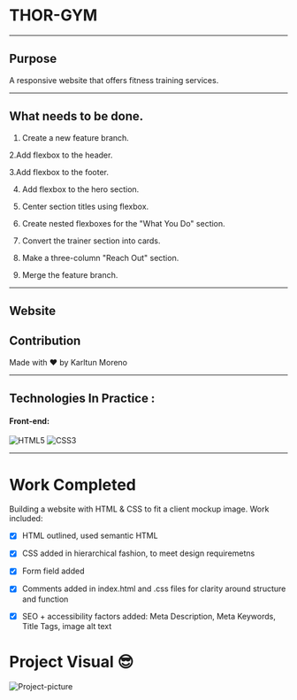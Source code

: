# THOR-GYM

________________________________________________________________________________________________________________________________________________________________
## Purpose
A responsive website that offers fitness training services.
____________________________________________________________________________________________________________________________________________________________________

## What needs to be done.
1. Create a new feature branch.

2.Add flexbox to the header.

3.Add flexbox to the footer.

4. Add flexbox to the hero section.

5. Center section titles using flexbox.

6. Create nested flexboxes for the "What You Do" section.

7. Convert the trainer section into cards.

8. Make a three-column "Reach Out" section.

9. Merge the feature branch.
____________________________________________________________________________________________________________________________________________________________________

## Website




## Contribution
Made with ❤️ by Karltun Moreno


________________________________________________________________________________________________________________________________________________________

## Technologies In Practice :
  
  #### Front-end:
 
![HTML5](https://img.shields.io/badge/html5-%23E34F26.svg?logo=html5&logoColor=white&style=for-the-badge)
![CSS3](https://img.shields.io/badge/css3-%231572B6.svg?logo=css3&logoColor=white&style=for-the-badge)

     
_______________________________________________________________________________________________________________________________________________________

# Work Completed
Building a website with HTML & CSS to fit a client mockup image. Work included:

- [x] HTML outlined, used semantic HTML
- [x] CSS added in hierarchical fashion, to meet design requiremetns
- [x] Form field added
- [x] Comments added in index.html and .css files for clarity around structure and function 
- [x] SEO + accessibility factors added: Meta Description, Meta Keywords, Title Tags, image alt text 


# Project Visual :sunglasses:
![Project-picture](https://user-images.githubusercontent.com/77648727/107858055-eb266600-6de6-11eb-80a7-3dfeeaa5ec4b.png)
